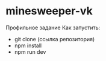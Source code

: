 # minesweeper-vk
Профильное задание
Как запустить: 
- git clone (ccылка репозитория)
- npm install
- npm run dev

